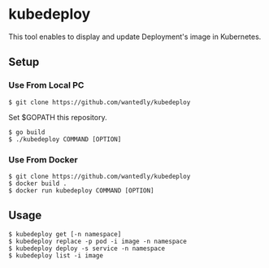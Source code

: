 # kubedeploy

This tool enables to display and update Deployment's image in Kubernetes.

## Setup

### Use From Local PC

```
$ git clone https://github.com/wantedly/kubedeploy
```

Set $GOPATH this repository.

```
$ go build
$ ./kubedeploy COMMAND [OPTION]
```

### Use From Docker

```
$ git clone https://github.com/wantedly/kubedeploy
$ docker build .
$ docker run kubedeploy COMMAND [OPTION]
```

## Usage

```
$ kubedeploy get [-n namespace]
$ kubedeploy replace -p pod -i image -n namespace
$ kubedeploy deploy -s service -n namespace
$ kubedeploy list -i image
```

